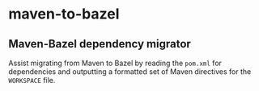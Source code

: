 # maven-to-bazel
## Maven-Bazel dependency migrator

Assist migrating from Maven to Bazel by reading the `pom.xml` for dependencies and outputting a formatted set of Maven directives for the `WORKSPACE` file.
